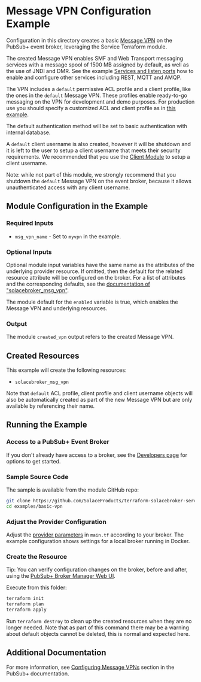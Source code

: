 # Message VPN Configuration Example

Configuration in this directory creates a basic [Message VPN](https://docs.solace.com/Features/VPN/Managing-Message-VPNs.htm) on the PubSub+ event broker, leveraging the Service Terraform module.

The created Message VPN enables SMF and Web Transport messaging services with a message spool of 1500 MB assigned by default, as well as the use of JNDI and DMR. See the example [Services and listen ports](examples/services-and-listen-ports) how to enable and configure other services including REST, MQTT and AMQP.

The VPN includes a `default` permissive ACL profile and a client profile, like the ones in the `default` Message VPN.
These profiles enable ready-to-go messaging on the VPN for development and demo purposes. For production use you should specify a customized ACL and client profile as in [this example](examples/customized-client-and-acl-profiles).

The default authentication method will be set to basic authentication with internal database.

 A `default` client username is also created, however it will be shutdown and it is left to the user to setup a client username that meets their security requirements. We recommended that you use the [Client Module](https://registry.terraform.io/modules/SolaceProducts/client/solacebroker/latest) to setup a client username.

 Note: while not part of this module, we strongly recommend that you shutdown the `default` Message VPN on the event broker, because it allows unauthenticated access with any client username.

## Module Configuration in the Example

### Required Inputs

* `msg_vpn_name` - Set to `myvpn` in the example.

### Optional Inputs

Optional module input variables have the same name as the attributes of the underlying provider resource. If omitted, then the default for the related resource attribute will be configured on the broker. For a list of attributes and the corresponding defaults, see the [documentation of "solacebroker_msg_vpn"](https://registry.terraform.io/providers/SolaceProducts/solacebroker/latest/docs/resources/msg_vpn#optional).

The module default for the `enabled` variable is true, which enables the Message VPN and underlying resources.

### Output

The module `created_vpn` output refers to the created Message VPN.

## Created Resources

This example will create the following resources:

* `solacebroker_msg_vpn`

Note that `default` ACL profile, client profile and client username objects will also be automatically created as part of the new Message VPN but are only available by referencing their name.

## Running the Example

### Access to a PubSub+ Event Broker

If you don't already have access to a broker, see the [Developers page](https://www.solace.dev/) for options to get started.

### Sample Source Code

The sample is available from the module GitHub repo:

```bash
git clone https://github.com/SolaceProducts/terraform-solacebroker-service.git
cd examples/basic-vpn
```

### Adjust the Provider Configuration

Adjust the [provider parameters](https://registry.terraform.io/providers/SolaceProducts/solacebroker/latest/docs#schema) in `main.tf` according to your broker. The example configuration shows settings for a local broker running in Docker.

### Create the Resource

Tip: You can verify configuration changes on the broker, before and after, using the [PubSub+ Broker Manager Web UI](https://docs.solace.com/Admin/Broker-Manager/PubSub-Manager-Overview.htm).

Execute from this folder:

```bash
terraform init
terraform plan
terraform apply
```

Run `terraform destroy` to clean up the created resources when they are no longer needed. Note that as part of this command there may be a warning about default objects cannot be deleted, this is normal and expected here.

## Additional Documentation

For more information, see [Configuring Message VPNs](https://docs.solace.com/Features/VPN/Configuring-VPNs.htm) section in the PubSub+ documentation.

